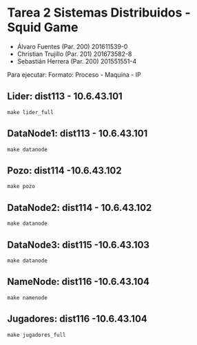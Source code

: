 # Tarea 2 Sistemas Distribuidos - Squid Game

- Álvaro Fuentes (Par. 200) 201611539-0
- Christian Trujillo (Par. 201) 201673582-8
- Sebastián Herrera (Par. 200) 201551551-4

Para ejecutar: 
Formato: Proceso - Maquina - IP 

## Lider: dist113 - 10.6.43.101

```
make lider_full
```

## DataNode1: dist113 - 10.6.43.101

```
make datanode
```

## Pozo: dist114 -10.6.43.102

```
make pozo
```

## DataNode2: dist114 - 10.6.43.102

```
make datanode
```

## DataNode3:  dist115 -10.6.43.103

```
make datanode
```

## NameNode: dist116 -10.6.43.104

```
make namenode
```

## Jugadores: dist116 -10.6.43.104

```
make jugadores_full
```


